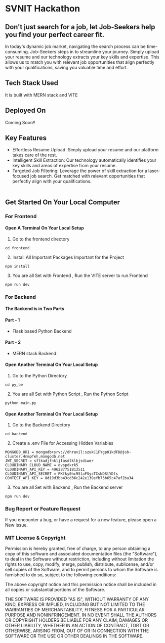 # SVNIT Hackathon
## Don't just search for a job, let Job-Seekers help you find your perfect career fit.

In today's dynamic job market, navigating the search process can be time-consuming. Job-Seekers steps in to streamline your journey. Simply upload your resume and our technology extracts your key skills and expertise. This allows us to match you with relevant job opportunities that align perfectly with your qualifications, saving you valuable time and effort.

## Tech Stack Used
It is built with MERN stack and VITE

## Deployed On
Coming Soon!!
## Key Features
* Effortless Resume Upload: Simply upload your resume and our platform takes care of the rest.
* Intelligent Skill Extraction: Our technology automatically identifies your key skills and areas of expertise from your resume.
* Targeted Job Filtering: Leverage the power of skill extraction for a laser-focused job search. Get matched with relevant opportunities that perfectly align with your qualifications.
<br><br>
## Get Started On Your Local Computer
### For Frontend

#### Open A Terminal On Your Local Setup
1. Go to the frontend directory
```
cd frontend
```
2. Install All Important Packages Important for the Project
```
npm install
```
3. You are all Set with Frontend , Run the VITE server to run Frontend
```
npm run dev
```

### For Backend
#### The Backend is in Two Parts
#### Part - 1 
* Flask based Python Backend
#### Part - 2 
* MERN stack Backend



#### Open Another Terminal On Your Local Setup
1. Go to the Python Directory
```
cd py_be
```
2. You are all Set with Python Script , Run the Python Script
```
python main.py
```


#### Open Another Terminal On Your Local Setup
1. Go to the Backend Directory
```
cd backend
```
2. Create a .env File for Accessing Hidden Variables
```
MONGODB_URI = mongodb+srv://dhruvil:szukC1FYgp01kdFD@job-cluster.4nmpfeh.mongodb.net
JWT_SECRET = sflkadjfnkljfasdlklkjsdiwer
CLOUDINARY_CLOUD_NAME = dvspdkrk5
CLOUDINARY_API_KEY = 496287751813511
CLOUDINARY_API_SECRET = PKfky0hc9SlaFSysTCsNDStYDfs
CONTEST_API_KEY = 8d19d3bb43cd36c242e139efb73b65c47af2ba34
```
3. You are all Set with Backend , Run the Backend server
```
npm run dev
```

### Bug Report or Feature Request
If you encounter a bug, or have a request for a new feature, please open a New Issue.

### MIT License & Copyright
Permission is hereby granted, free of charge, to any person obtaining a copy of this software and associated documentation files (the "Software"), to deal in the Software without restriction, including without limitation the rights to use, copy, modify, merge, publish, distribute, sublicense, and/or sell copies of the Software, and to permit persons to whom the Software is furnished to do so, subject to the following conditions:

The above copyright notice and this permission notice shall be included in all copies or substantial portions of the Software.

THE SOFTWARE IS PROVIDED "AS IS", WITHOUT WARRANTY OF ANY KIND, EXPRESS OR IMPLIED, INCLUDING BUT NOT LIMITED TO THE WARRANTIES OF MERCHANTABILITY, FITNESS FOR A PARTICULAR PURPOSE AND NONINFRINGEMENT. IN NO EVENT SHALL THE AUTHORS OR COPYRIGHT HOLDERS BE LIABLE FOR ANY CLAIM, DAMAGES OR OTHER LIABILITY, WHETHER IN AN ACTION OF CONTRACT, TORT OR OTHERWISE, ARISING FROM, OUT OF OR IN CONNECTION WITH THE SOFTWARE OR THE USE OR OTHER DEALINGS IN THE SOFTWARE.
